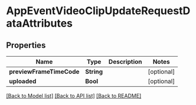 # AppEventVideoClipUpdateRequestDataAttributes

## Properties
Name | Type | Description | Notes
------------ | ------------- | ------------- | -------------
**previewFrameTimeCode** | **String** |  | [optional] 
**uploaded** | **Bool** |  | [optional] 

[[Back to Model list]](../README.md#documentation-for-models) [[Back to API list]](../README.md#documentation-for-api-endpoints) [[Back to README]](../README.md)


